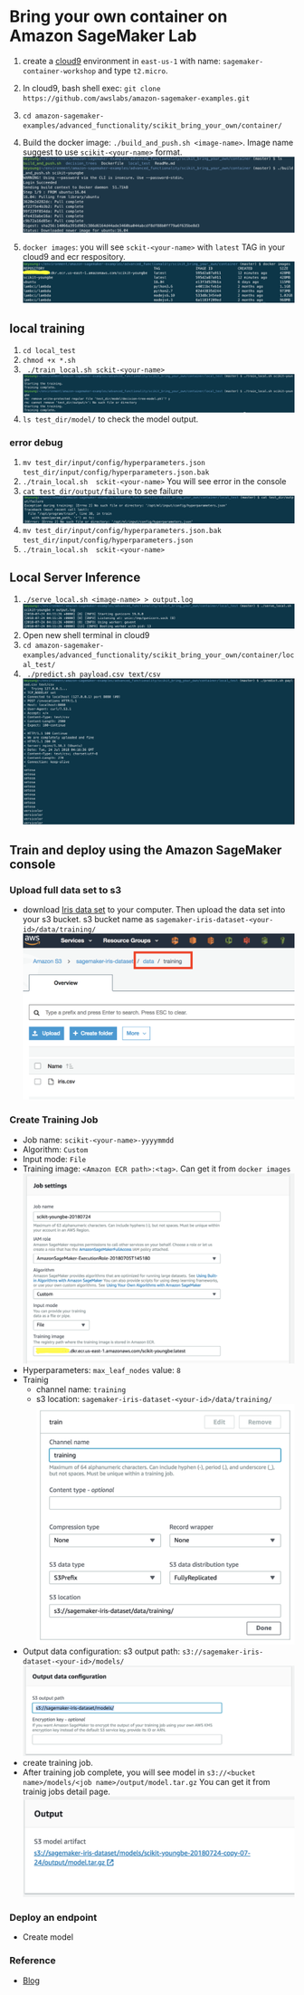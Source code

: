 # Bring your own container on Amazon SageMaker Lab

1. create a [cloud9](https://console.aws.amazon.com/cloud9/home?region=us-east-1) environment in `east-us-1` with name: `sagemaker-container-workshop` and type `t2.micro`.

1. In cloud9, bash shell exec:
`git clone https://github.com/awslabs/amazon-sagemaker-examples.git`

1. `cd amazon-sagemaker-examples/advanced_functionality/scikit_bring_your_own/container/`
2. Build the docker image: `./build_and_push.sh <image-name>`. Image name suggest to use `scikit-<your-name>` format.
	![](images/01-cloud9.png)

3. `docker images`: you will see `sckit-<your-name>` with `latest` TAG in your cloud9 and ecr respository.
	![](images/02-cloud9.png)

## local training
1. `cd local_test`
2. `chmod +x *.sh`
3. ` ./train_local.sh sckit-<your-name>`
   	![](images/03-cloud9.png)
4. `ls test_dir/model/` to check the model output.

### error debug
1. `mv test_dir/input/config/hyperparameters.json test_dir/input/config/hyperparameters.json.bak`
2. `./train_local.sh  sckit-<your-name>` You will see error in the console
3. `cat test_dir/output/failure` to see failure
   ![](images/04-cloud9.png)
4. `mv test_dir/input/config/hyperparameters.json.bak test_dir/input/config/hyperparameters.json`
5. `./train_local.sh  sckit-<your-name>`

## Local Server Inference
1. `./serve_local.sh <image-name> > output.log`
    ![](images/05-cloud9.png)
2. Open new shell terminal in cloud9
3. `cd amazon-sagemaker-examples/advanced_functionality/scikit_bring_your_own/container/local_test/`
4. ` ./predict.sh payload.csv text/csv`
    ![](images/06-cloud9.png)

## Train and deploy using the Amazon SageMaker console

### Upload full data set to s3

* download [Iris data set](https://raw.githubusercontent.com/awslabs/amazon-sagemaker-examples/master/advanced_functionality/scikit_bring_your_own/data/iris.csv) to your computer. Then upload the data set into your s3 bucket. s3 bucket name as `sagemaker-iris-dataset-<your-id>/data/training/`
	![](images/01-s3.png)


### Create Training Job
* Job name: `scikit-<your-name>-yyyymmdd`
* Algorithm: `Custom`
* Input mode: `File`
* Training image: `<Amazon ECR path>:<tag>`. Can get it from `docker images`
	![](images/07-cloud9.png)
* Hyperparameters: `max_leaf_nodes` value: `8`
* Trainig
	* channel name: `training`
	* s3 location: `sagemaker-iris-dataset-<your-id>/data/training/`
	![](images/08-SageMaker.png)
* Output data configuration: s3 output path: `s3://sagemaker-iris-dataset-<your-id>/models/`
	![](images/09-SageMaker.png)
* create training job.
* After training job complete, you will see model in `s3://<bucket name>/models/<job name>/output/model.tar.gz` You can get it from trainig jobs detail page.
	![](images/10-SageMaker.png)

### Deploy an endpoint
* Create model

### Reference
* [Blog](https://aws.amazon.com/blogs/machine-learning/train-and-host-scikit-learn-models-in-amazon-sagemaker-by-building-a-scikit-docker-container/)
